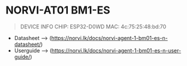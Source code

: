 # NORVI-AT01 BM1-ES

> DEVICE INFO
CHIP: ESP32-D0WD
MAC: 4c:75:25:48:bd:70

- Datasheet --> (https://norvi.lk/docs/norvi-agent-1-bm01-es-n-datasheet/)
- Userguide --> (https://norvi.lk/docs/norvi-agent-1-bm01-es-n-user-guide/)
